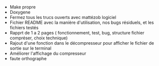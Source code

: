 * Make propre
* Doxygene
* Fermez tous les trucs ouverts avec mattézob logiciel
* Fichier README avec la manière d'utilisation, nos bugs résiduels, et les fichiers testés
* Rapprt de 1 a 2 pages ( fonctionnement, test, bug, structure fichier compréser, choix technique)
* Rajout d'une fonction dans le décompresseur pour afficher le fichier de sortie sur le terminal
* Améliorer l'affichage du compresseur 
* faute orthographe


